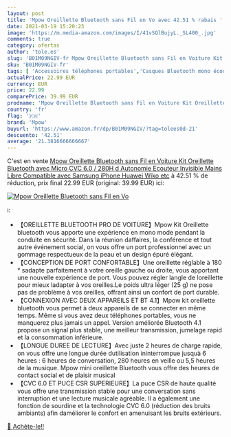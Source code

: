 ```yaml
---
layout: post
title: 'Mpow Oreillette Bluetooth sans Fil en Vo avec 42.51 % rabais '
date: 2021-03-19 15:20:23
image: 'https://m.media-amazon.com/images/I/41vSQlBujyL._SL400_.jpg'
comments: true
category: ofertas
author: 'tole.es'
slug: 'B01M09NGIV-fr Mpow Oreillette Bluetooth sans Fil en Voiture Kit...'
sku: 'B01M09NGIV-fr'
tags: [ 'Accessoires téléphones portables','Casques Bluetooth mono écouteur','High-Tech','Téléphones portables et accessoires','mpow', ]
actualPrice: 22.99 EUR
currency: EUR
price: 22.99
comparePrice: 39.99 EUR
prodname: 'Mpow Oreillette Bluetooth sans Fil en Voiture Kit Oreillette Bluetooth avec Micro CVC 6.0 / 280H d Autonomie Ecouteur Invisible Mains Libre Compatible avec Samsung  iPhone  Huawei  Wiko  etc'
country: 'fr'
flag: '🇫🇷'
brand: 'Mpow'
buyurl: 'https://www.amazon.fr/dp/B01M09NGIV/?tag=tolees0d-21'
descuento: '42.51'
average: '21.3816666666667'
---
```


C'est en vente [Mpow Oreillette Bluetooth sans Fil en Voiture Kit Oreillette Bluetooth avec Micro CVC 6.0 / 280H d Autonomie Ecouteur Invisible Mains Libre Compatible avec Samsung  iPhone  Huawei  Wiko  etc](https://www.amazon.fr/dp/B01M09NGIV/?tag=tolees0d-21)  à  42.51 % de réduction, prix final  22.99 EUR (original: 39.99 EUR) ici:

[![Mpow Oreillette Bluetooth sans Fil en Vo](https://m.media-amazon.com/images/I/41vSQlBujyL._SL400_.jpg)](https://www.amazon.fr/dp/B01M09NGIV/?tag=tolees0d-21)

ℹ️:

- 【OREILLETTE BLUETOOTH PRO DE VOITURE】Mpow Kit Oreillette bluetooth vous apporte une expérience en mono mode pendant la conduite en sécurité. Dans la réunion daffaires, la conférence et tout autre événement social, on vous offre un port professionnel avec un gommage respectueux de la peau et un design épuré élégant.
- 【CONCEPTION DE PORT CONFORTABLE】Une oreillette réglable à 180 ° sadapte parfaitement à votre oreille gauche ou droite, vous apportant une nouvelle expérience de port. Vous pouvez régler langle de loreillette pour mieux ladapter à vos oreilles.Le poids ultra léger (25 g) ne pose pas de problème à vos oreilles, offrant ainsi un confort de port durable.
- 【CONNEXION AVEC DEUX APPAREILS ET BT 4.1】Mpow kit oreillette bluetooth vous permet à deux appareils de se connecter en même temps. Même si vous avez deux téléphones portables, vous ne manquerez plus jamais un appel. Version améliorée Bluetooth 4.1 propose un signal plus stable, une meilleur transmission, jumelage rapid et la consommation inférieure.
- 【LONGUE DUREE DE LECTURE】Avec juste 2 heures de charge rapide, on vous offre une longue durée dutilisation ininterrompue jusquà 6 heures : 6 heures de conversation, 280 heures en veille ou 5,5 heures de la musique. Mpow mini oreillette Bluetooth vous offre des heures de contact social et de plaisir musical
- 【CVC 6.0 ET PUCE CSR SUPERIEURE】La puce CSR de haute qualité vous offre une transmission stable pour une conversation sans interruption et une lecture musicale agréable. Il a également une fonction de sourdine et la technologie CVC 6.0 (réduction des bruits ambiants) afin daméliorer le confort en amenuisant les bruits extérieurs.

[🛒 Achète-le!!](https://www.amazon.fr/dp/B01M09NGIV/?tag=tolees0d-21)
